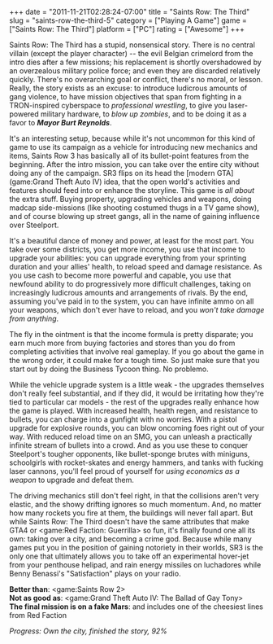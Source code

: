 +++
date = "2011-11-21T02:28:24-07:00"
title = "Saints Row: The Third"
slug = "saints-row-the-third-5"
category = ["Playing A Game"]
game = ["Saints Row: The Third"]
platform = ["PC"]
rating = ["Awesome"]
+++

Saints Row: The Third has a stupid, nonsensical story.  There is no central villain (except the player character) -- the evil Belgian crimelord from the intro dies after a few missions; his replacement is shortly overshadowed by an overzealous military police force; and even they are discarded relatively quickly.  There's no overarching goal or conflict, there's no moral, or lesson.  Really, the story exists as an excuse: to introduce ludicrous amounts of gang violence, to have mission objectives that span from fighting in a TRON-inspired cyberspace to <i>professional wrestling</i>, to give you laser-powered military hardware, to <i>blow up zombies</i>, and to be doing it as a favor to <i><b>Mayor Burt Reynolds</b></i>.

It's an interesting setup, because while it's not uncommon for this kind of game to use its campaign as a vehicle for introducing new mechanics and items, Saints Row 3 has basically all of its bullet-point features from the beginning.  After the intro mission, you can take over the entire city without doing any of the campaign.  SR3 flips on its head the [modern GTA](game:Grand Theft Auto IV) idea, that the open world's activities and features should feed into or enhance the storyline.  This game is <i>all about</i> the extra stuff.  Buying property, upgrading vehicles and weapons, doing madcap side-missions (like shooting costumed thugs in a TV game show), and of course blowing up street gangs, all in the name of gaining influence over Steelport.

It's a beautiful dance of money and power, at least for the most part.  You take over some districts, you get more income, you use that income to upgrade your abilities: you can upgrade everything from your sprinting duration and your allies' health, to reload speed and damage resistance.  As you use cash to become more powerful and capable, you use that newfound ability to do progressively more difficult challenges, taking on increasingly ludicrous amounts and arrangements of rivals.  By the end, assuming you've paid in to the system, you can have infinite ammo on all your weapons, which don't ever have to reload, and you <i>won't take damage from anything</i>.

The fly in the ointment is that the income formula is pretty disparate; you earn much more from buying factories and stores than you do from completing activities that involve real gameplay.  If you go about the game in the wrong order, it could make for a tough time.  So just make sure that you start out by doing the Business Tycoon thing.  No problemo.

While the vehicle upgrade system is a little weak - the upgrades themselves don't really feel substantial, and if they did, it would be irritating how they're tied to particular car models - the rest of the upgrades really enhance how the game is played.  With increased health, health regen, and resistance to bullets, you can charge into a gunfight with no worries.  With a pistol upgrade for explosive rounds, you can blow oncoming foes right out of your way.  With reduced reload time on an SMG, you can unleash a practically infinite stream of bullets into a crowd.  And as you use these to conquer Steelport's tougher opponents, like bullet-sponge brutes with miniguns, schoolgirls with rocket-skates and energy hammers, and tanks with fucking laser cannons, you'll feel proud of yourself for <i>using economics as a weapon</i> to upgrade and defeat them.

The driving mechanics still don't feel right, in that the collisions aren't very elastic, and the showy drifting ignores so much momentum.  And, no matter how many rockets you fire at them, the buildings will never fall apart.  But while Saints Row: The Third doesn't have the same attributes that make GTA4 or <game:Red Faction: Guerrilla> so fun, it's finally found one all its own: taking over a city, and becoming a crime god.  Because while many games put you in the position of gaining notoriety in their worlds, SR3 is the only one that ultimately allows you to take off an experimental hover-jet from your penthouse helipad, and rain energy missiles on luchadores while Benny Benassi's "Satisfaction" plays on your radio.

<b>Better than</b>: <game:Saints Row 2>  
<b>Not as good as</b>: <game:Grand Theft Auto IV: The Ballad of Gay Tony>  
<b>The final mission is on a fake Mars</b>: and includes one of the cheesiest lines from Red Faction

<i>Progress: Own the city, finished the story, 92\%</i>